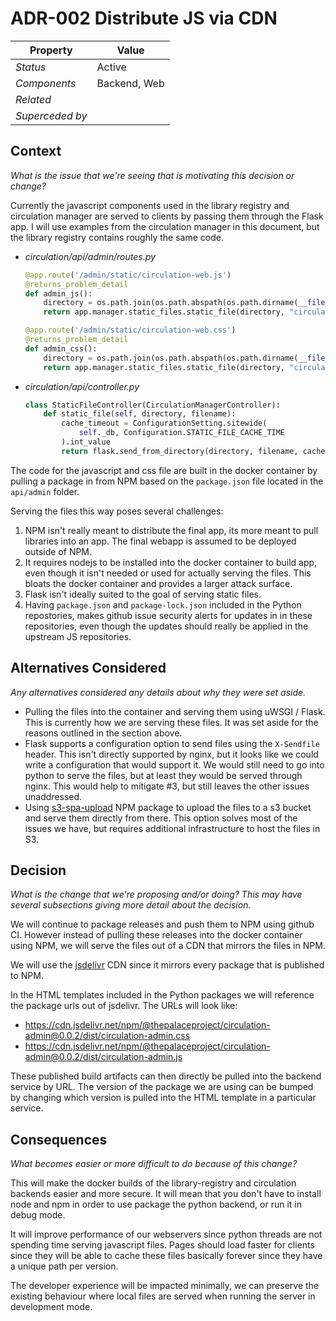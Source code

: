 # ADR-002 Distribute JS via CDN

| Property        | Value                                 |
| --              | --                                    |
| *Status*        | Active                                |
| *Components*    | Backend, Web                          |
| *Related*       |                                       |
| *Superceded by* |                                       | 

## Context

*What is the issue that we're seeing that is motivating this decision or change?*

Currently the javascript components used in the library registry and circulation manager are served to clients by passing them through 
the Flask app. I will use examples from the circulation manager in this document, but the library registry contains roughly the same code. 

- *circulation/api/admin/routes.py*
  ```python
  @app.route('/admin/static/circulation-web.js')
  @returns_problem_detail
  def admin_js():
      directory = os.path.join(os.path.abspath(os.path.dirname(__file__)), "node_modules", "simplified-circulation-web", "dist")
      return app.manager.static_files.static_file(directory, "circulation-web.js")

  @app.route('/admin/static/circulation-web.css')
  @returns_problem_detail
  def admin_css():
      directory = os.path.join(os.path.abspath(os.path.dirname(__file__)), "node_modules", "simplified-circulation-web", "dist")
      return app.manager.static_files.static_file(directory, "circulation-web.css")
  ```
- *circulation/api/controller.py*
  ```python
  class StaticFileController(CirculationManagerController):
      def static_file(self, directory, filename):
          cache_timeout = ConfigurationSetting.sitewide(
              self._db, Configuration.STATIC_FILE_CACHE_TIME
          ).int_value
          return flask.send_from_directory(directory, filename, cache_timeout=cache_timeout)
  ```

The code for the javascript and css file are built in the docker container by pulling a package in from NPM based on the 
`package.json` file located in the `api/admin` folder. 

Serving the files this way poses several challenges:

1. NPM isn't really meant to distribute the final app, its more meant to pull libraries into an app. The final webapp is assumed to be 
   deployed outside of NPM. 
2. It requires nodejs to be installed into the docker container to build app, even though it isn't needed or used for actually serving 
   the files. This bloats the docker container and provides a larger attack surface. 
3. Flask isn't ideally suited to the goal of serving static files.
4. Having `package.json` and `package-lock.json` included in the Python repostories, makes github issue security alerts for updates in 
   in these repositories, even though the updates should really be applied in the upstream JS repositories.

## Alternatives Considered

*Any alternatives considered any details about why they were set aside.*

- Pulling the files into the container and serving them using uWSGI / Flask. This is currently how we are serving these files.
  It was set aside for the reasons outlined in the section above.
- Flask supports a configuration option to send files using the `X-Sendfile` header. This isn't directly supported by nginx, 
  but it looks like we could write a configuration that would support it. We would still need to go into python to serve the 
  files, but at least they would be served through nginx. This would help to mitigate #3, but still leaves the other issues 
  unaddressed.
- Using [s3-spa-upload](https://www.npmjs.com/package/s3-spa-upload) NPM package to upload the files to a s3 bucket and 
  serve them directly from there. This option solves most of the issues we have, but requires additional infrastructure 
  to host the files in S3.

## Decision

*What is the change that we're proposing and/or doing? This may have several subsections giving more detail about the decision.*

We will continue to package releases and push them to NPM using github CI. However instead of pulling these releases into the 
docker container using NPM, we will serve the files out of a CDN that mirrors the files in NPM.

We will use the [jsdelivr](https://www.jsdelivr.com/) CDN since it mirrors every package that is published to NPM. 

In the HTML templates included in the Python packages we will reference the package urls out of jsdelivr. The URLs will 
look like: 

- https://cdn.jsdelivr.net/npm/@thepalaceproject/circulation-admin@0.0.2/dist/circulation-admin.css
- https://cdn.jsdelivr.net/npm/@thepalaceproject/circulation-admin@0.0.2/dist/circulation-admin.js

These published build artifacts can then directly be pulled into the backend service by URL. The version of the package 
we are using can be bumped by changing which version is pulled into the HTML template in a particular service. 

## Consequences

*What becomes easier or more difficult to do because of this change?*

This will make the docker builds of the library-registry and circulation backends easier and more secure. It will mean that 
you don't have to install node and npm in order to use package the python backend, or run it in debug mode. 

It will improve performance of our webservers since python threads are not spending time serving javascript files. Pages 
should load faster for clients since they will be able to cache these files basically forever since they have a unique 
path per version.

The developer experience will be impacted minimally, we can preserve the existing behaviour where local files are served when 
running the server in development mode.
